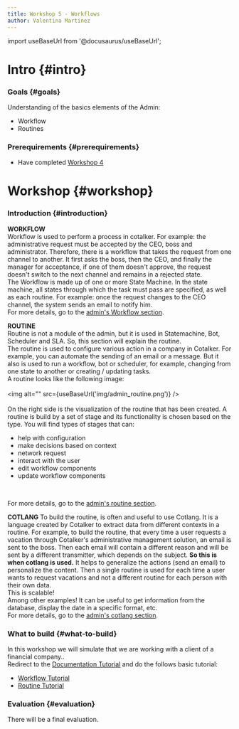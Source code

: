 ```yaml
---
title: Workshop 5 - Workflows
author: Valentina Martinez
---
```

import useBaseUrl from '@docusaurus/useBaseUrl';

# Intro {#intro}

### Goals {#goals}

Understanding of the basics elements of the Admin:
*  Workflow
*  Routines

### Prerequirements {#prerequirements}

* Have completed [Workshop 4](certification_admin_ws4)


# Workshop {#workshop}

### Introduction {#introduction}
**WORKFLOW** <br/>
Workflow is used to perform a process in cotalker. For example: the administrative request must be accepted by the CEO, boss and administrator. Therefore, there is a workflow that takes the request from one channel to another. It first asks the boss, then the CEO, and finally the manager for acceptance, if one of them doesn't approve, the request doesn't switch to the next channel and remains in a rejected state.<br/>
The Workflow is made up of one or more State Machine. In the state machine, all states through which the task must pass are specified, as well as each routine. For example: once the request changes to the CEO channel, the system sends an email to notify him.<br/>
For more details, go to the [admin's Workflow section](/docs/documentation/admin/workflows/admin_workflow_overview). <br/>

**ROUTINE** <br/>
Routine is not a module of the admin, but it is used in Statemachine, Bot, Scheduler and SLA. So, this section will explain the routine. <br/>
The routine is used to configure various action in a company in Cotalker. For example, you can automate the sending of an email or a message. But it also is used to run a workflow, bot or scheduler, for example, changing from one state to another or creating / updating tasks.
<br/>
A routine looks like the following image:
<br /><br/>
<img alt="" src={useBaseUrl('img/admin_routine.png')} />
<br /><br />
On the right side is the visualization of the routine that has been created. A routine is build by a set of stage and its functionality is chosen based on the type. You will find types of stages that can:

* help with configuration
* make decisions based on context
* network request
* interact with the user
* edit workflow components
* update workflow components

<br/>

For more details, go to the [admin's routine section](/docs/documentation/automation/admin_routine).

**COTLANG**
To build the routine, is often and useful to use Cotlang. It is a language created by Cotalker to extract data from different contexts in a routine. 
For example, to build the routine, that every time a user requests a vacation through Cotalker's administrative management solution, an email is sent to the boss. Then each email will contain a different reason and will be sent by a different transmitter, which depends on the subject. **So this is when cotlang is used.** It helps to generalize the actions (send an email) to personalize the content. Then a single routine is used for each time a user wants to request vacations and not a different routine for each person with their own data. <br/>
This is scalable! <br/>
Among other examples! It can be useful to get information from the database, display the date in a specific format, etc. <br/>
For more details, go to the [admin's cotlang section](/docs/documentation/automation/cotlang/admin_cotlang).

### What to build {#what-to-build}
In this workshop we will simulate that we are working with a client of a financial company.. <br/>
Redirect to the [Documentation Tutorial](/docs/tutorials/tutorial_overview) and do the follows basic tutorial:
* [Workflow Tutorial](/docs/tutorials/basic/create_state_machines)
* [Routine Tutorial](/docs/tutorials/basic/create_bot)

### Evaluation {#evaluation}
There will be a final evaluation.
